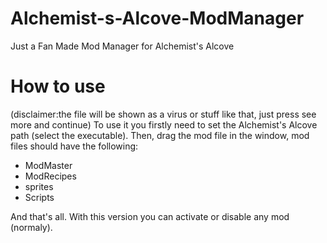 # Alchemist-s-Alcove-ModManager
Just a Fan Made Mod Manager for Alchemist's Alcove
# How to use
(disclaimer:the file will be shown as a virus or stuff like that, just press see more and continue)
To use it you firstly need to set the Alchemist's Alcove path (select the executable). 
Then, drag the mod file in the window, mod files should have the following:
- ModMaster
- ModRecipes
- sprites
- Scripts

And that's all. With this version you can activate or disable any mod (normaly).

